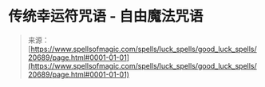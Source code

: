 <!--yml

category: 未分类

date: 2024-06-12 19:03:41

-->

# 传统幸运符咒语 - 自由魔法咒语

> 来源：[https://www.spellsofmagic.com/spells/luck_spells/good_luck_spells/20689/page.html#0001-01-01](https://www.spellsofmagic.com/spells/luck_spells/good_luck_spells/20689/page.html#0001-01-01)
